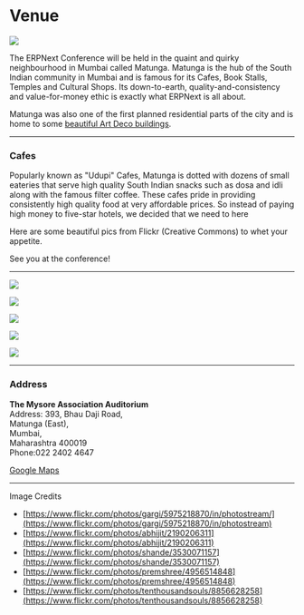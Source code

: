 # Venue

<img src="/assets/internal_aireldentalchairs/images/conf/erpnext-conf-14.png" class="img-responsive">

The ERPNext Conference will be held in the quaint and quirky neighbourhood in Mumbai called Matunga. Matunga is the hub of the South Indian community in Mumbai and is famous for its Cafes, Book Stalls, Temples and Cultural Shops. Its down-to-earth, quality-and-consistency and value-for-money ethic is exactly what ERPNext is all about.

Matunga was also one of the first planned residential parts of the city and is home to some [beautiful Art Deco buildings](http://thatandthisinmumbai.wordpress.com/2014/05/29/neighbourhoods-of-mumbai-1-matunga/).

---

### Cafes

Popularly known as "Udupi" Cafes, Matunga is dotted with dozens of small eateries that serve high quality South Indian snacks such as dosa and idli along with the famous filter coffee. These cafes pride in providing consistently high quality food at very affordable prices. So instead of paying high money to five-star hotels, we decided that we need to here

Here are some beautiful pics from Flickr (Creative Commons) to whet your appetite.

See you at the conference!

---

<p><img src="/assets/internal_aireldentalchairs/images/conf/matunga-1.jpg" class="img-responsive"></p>
<p><img src="/assets/internal_aireldentalchairs/images/conf/matunga-2.jpg" class="img-responsive"></p>
<p><img src="/assets/internal_aireldentalchairs/images/conf/matunga-3.jpg" class="img-responsive"></p>
<p><img src="/assets/internal_aireldentalchairs/images/conf/matunga-4.jpg" class="img-responsive"></p>
<p><img src="/assets/internal_aireldentalchairs/images/conf/matunga-5.jpg" class="img-responsive"></p>

---

### Address

**The Mysore Association Auditorium**<br>
Address: 393, Bhau Daji Road,<br>
Matunga (East), <br>
Mumbai, <br>
Maharashtra 400019<br>
Phone:022 2402 4647<br>

[<i class="icon-map-marker"></i> Google Maps](https://www.google.co.in/maps/place/Mysore+Association+Auditorium/@19.028398,72.85494,17z/data=!4m2!3m1!1s0x0:0xd31576f646dcbc86)

---

Image Credits

- [https://www.flickr.com/photos/gargi/5975218870/in/photostream/](https://www.flickr.com/photos/gargi/5975218870/in/photostream)
- [https://www.flickr.com/photos/abhijit/2190206311](https://www.flickr.com/photos/abhijit/2190206311)
- [https://www.flickr.com/photos/shande/3530071157](https://www.flickr.com/photos/shande/3530071157)
- [https://www.flickr.com/photos/premshree/4956514848](https://www.flickr.com/photos/premshree/4956514848)
- [https://www.flickr.com/photos/tenthousandsouls/8856628258](https://www.flickr.com/photos/tenthousandsouls/8856628258)
